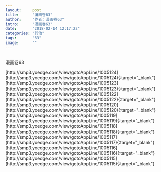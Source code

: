 ```yaml
---
layout:     post
title:      "漫画卷63"
author:     "作者：漫画卷63"
intro:      "漫画卷63"
date:       "2018-02-14 12:17:22"
categories: "其他"
tags:       "63"
image:      ""
---
```

<div style="text-align: center">
<p><img src=""/></p>
</div>
<p class="post-meta">
<span>漫画卷63</span>
</p>
[http://smp3.yoedge.com/view/gotoAppLine/1005124](http://smp3.yoedge.com/view/gotoAppLine/1005124){:target="_blank"}
[http://smp3.yoedge.com/view/gotoAppLine/1005123](http://smp3.yoedge.com/view/gotoAppLine/1005123){:target="_blank"}
[http://smp3.yoedge.com/view/gotoAppLine/1005122](http://smp3.yoedge.com/view/gotoAppLine/1005122){:target="_blank"}
[http://smp3.yoedge.com/view/gotoAppLine/1005120](http://smp3.yoedge.com/view/gotoAppLine/1005120){:target="_blank"}
[http://smp3.yoedge.com/view/gotoAppLine/1005119](http://smp3.yoedge.com/view/gotoAppLine/1005119){:target="_blank"}
[http://smp3.yoedge.com/view/gotoAppLine/1005118](http://smp3.yoedge.com/view/gotoAppLine/1005118){:target="_blank"}
[http://smp3.yoedge.com/view/gotoAppLine/1005117](http://smp3.yoedge.com/view/gotoAppLine/1005117){:target="_blank"}
[http://smp3.yoedge.com/view/gotoAppLine/1005116](http://smp3.yoedge.com/view/gotoAppLine/1005116){:target="_blank"}
[http://smp3.yoedge.com/view/gotoAppLine/1005115](http://smp3.yoedge.com/view/gotoAppLine/1005115){:target="_blank"}


